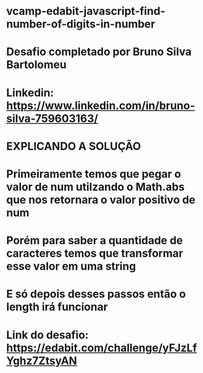 # vcamp-edabit-javascript-find-number-of-digits-in-number

# Desafio completado por Bruno Silva Bartolomeu 

# Linkedin: https://www.linkedin.com/in/bruno-silva-759603163/

# EXPLICANDO A SOLUÇÃO

# Primeiramente temos que pegar o valor de num utilzando o Math.abs que nos retornara o valor positivo de num

# Porém para saber a quantidade de caracteres temos que transformar esse valor em uma string 

# E só depois desses passos então o length irá funcionar

# Link do desafio: https://edabit.com/challenge/yFJzLfYghz7ZtsyAN
